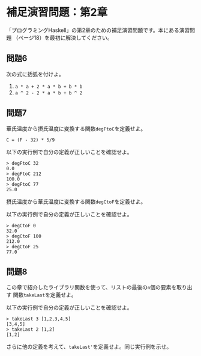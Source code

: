 補足演習問題：第2章
===================

「プログラミングHaskell」の第2章のための補足演習問題です。本にある演習問題
（ページ18）を最初に解決してください。

問題6
-----

次の式に括弧を付けよ。

1. `a * a + 2 * a * b + b * b`
2. `a ^ 2 - 2 * a * b + b ^ 2`

問題7
-----

華氏温度から摂氏温度に変換する関数`degFtoC`を定義せよ。

    C = (F - 32) * 5/9

以下の実行例で自分の定義が正しいことを確認せよ。

    > degFtoC 32
    0.0
    > degFtoC 212
    100.0
    > degFtoC 77
    25.0

摂氏温度から華氏温度に変換する関数`degCtoF`を定義せよ。

以下の実行例で自分の定義が正しいことを確認せよ。

    > degCtoF 0
    32.0
    > degCtoF 100
    212.0
    > degCtoF 25
    77.0

問題8
-----

この章で紹介したライブラリ関数を使って、リストの最後の`n`個の要素を取り出す
関数`takeLast`を定義せよ。

以下の実行例で自分の定義が正しいことを確認せよ。

    > takeLast 3 [1,2,3,4,5]
    [3,4,5]
    > takeLast 2 [1,2]
    [1,2]

さらに他の定義を考えて、`takeLast'`を定義せよ。同じ実行例を示せ。
